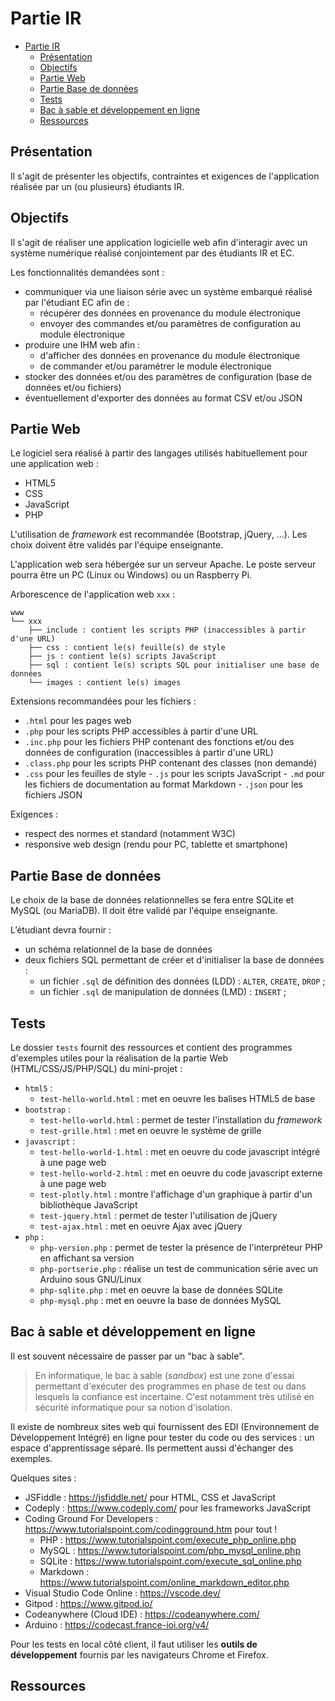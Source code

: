 # Partie IR

- [Partie IR](#partie-ir)
  - [Présentation](#présentation)
  - [Objectifs](#objectifs)
  - [Partie Web](#partie-web)
  - [Partie Base de données](#partie-base-de-données)
  - [Tests](#tests)
  - [Bac à sable et développement en ligne](#bac-à-sable-et-développement-en-ligne)
  - [Ressources](#ressources)

## Présentation

Il s'agit de présenter les objectifs, contraintes et exigences de l'application réalisée par un (ou plusieurs) étudiants IR.

## Objectifs

Il s'agit de réaliser une application logicielle web afin d'interagir avec un système numérique réalisé conjointement par des étudiants IR et EC.

Les fonctionnalités demandées sont :

- communiquer via une liaison série avec un système embarqué réalisé par l'étudiant EC afin de :
  - récupérer des données en provenance du module électronique
  - envoyer des commandes et/ou paramètres de configuration au module électronique
- produire une IHM web afin :
  - d'afficher des données en provenance du module électronique
  - de commander et/ou paramétrer le module électronique
- stocker des données et/ou des paramètres de configuration (base de données et/ou fichiers)
- éventuellement d'exporter des données au format CSV et/ou JSON

## Partie Web

Le logiciel sera réalisé à partir des langages utilisés habituellement pour une application web :

- HTML5
- CSS
- JavaScript
- PHP

L'utilisation de _framework_ est recommandée (Bootstrap, jQuery, ...). Les choix doivent être validés par l'équipe enseignante.

L'application web sera hébergée sur un serveur Apache. Le poste serveur pourra être un PC (Linux ou Windows) ou un Raspberry Pi.

Arborescence de l'application web `xxx` :

```
www
└── xxx
    ├── include : contient les scripts PHP (inaccessibles à partir d'une URL)
    ├── css : contient le(s) feuille(s) de style
    ├── js : contient le(s) scripts JavaScript
    ├── sql : contient le(s) scripts SQL pour initialiser une base de données
    └── images : contient le(s) images
```

Extensions recommandées pour les fichiers :

- `.html` pour les pages web
- `.php` pour les scripts PHP accessibles à partir d'une URL
- `.inc.php` pour les fichiers PHP contenant des fonctions et/ou des données de configuration (inaccessibles à partir d'une URL)
- `.class.php` pour les scripts PHP contenant des classes (non demandé)
- `.css` pour les feuilles de style
- `.js` pour les scripts JavaScript
- `.md` pour les fichiers de documentation au format Markdown
- `.json` pour les fichiers JSON

Exigences :

- respect des normes et standard (notamment W3C)
- responsive web design (rendu pour PC, tablette et smartphone)

## Partie Base de données

Le choix de la base de données relationnelles se fera entre SQLite et MySQL (ou MariaDB). Il doit être validé par l'équipe enseignante.

L’étudiant devra fournir :

- un schéma relationnel de la base de données
- deux fichiers SQL permettant de créer et d'initialiser la base de données :
  - un fichier `.sql` de définition des données (LDD) : `ALTER`, `CREATE`, `DROP` ;
  - un fichier `.sql` de manipulation de données (LMD) : `INSERT` ;


## Tests

Le dossier `tests` fournit des ressources et contient des programmes d'exemples utiles pour la réalisation de la partie Web (HTML/CSS/JS/PHP/SQL) du mini-projet :

- `html5` :
  - `test-hello-world.html` : met en oeuvre les balises HTML5 de base
- `bootstrap` :
  - `test-hello-world.html` : permet de tester l'installation du _framework_
  - `test-grille.html` : met en oeuvre le système de grille
- `javascript` :
  - `test-hello-world-1.html` : met en oeuvre du code javascript intégré à une page web
  - `test-hello-world-2.html` : met en oeuvre du code javascript externe à une page web
  - `test-plotly.html` : montre l'affichage d'un graphique à partir d'un bibliothèque JavaScript
  - `test-jquery.html` : permet de tester l'utilisation de jQuery
  - `test-ajax.html` : met en oeuvre Ajax avec jQuery
- `php` :
  - `php-version.php` : permet de tester la présence de l'interpréteur PHP en affichant sa version
  - `php-portserie.php` : réalise un test de communication série avec un Arduino sous GNU/Linux
  - `php-sqlite.php` : met en oeuvre la base de données SQLite
  - `php-mysql.php` : met en oeuvre la base de données MySQL

## Bac à sable et développement en ligne

Il est souvent nécessaire de passer par un "bac à sable".

> En informatique, le bac à sable (_sandbox_) est une zone d'essai permettant d'exécuter des programmes en phase de test ou dans lesquels la confiance est incertaine. C'est notamment très utilisé en sécurité informatique pour sa notion d'isolation.

Il existe de nombreux sites web qui fournissent des EDI (Environnement de Développement Intégré) en ligne pour tester du code ou des services : un espace d'apprentissage séparé. Ils permettent aussi d'échanger des exemples.

Quelques sites :

- JSFiddle : https://jsfiddle.net/ pour HTML, CSS et JavaScript
- Codeply : https://www.codeply.com/ pour les frameworks JavaScript
- Coding Ground For Developers : https://www.tutorialspoint.com/codingground.htm pour tout !
  - PHP : https://www.tutorialspoint.com/execute_php_online.php
  - MySQL : https://www.tutorialspoint.com/php_mysql_online.php
  - SQLite : https://www.tutorialspoint.com/execute_sql_online.php
  - Markdown : https://www.tutorialspoint.com/online_markdown_editor.php
- Visual Studio Code Online : https://vscode.dev/
- Gitpod : https://www.gitpod.io/
- Codeanywhere (Cloud IDE) : https://codeanywhere.com/
- Arduino : https://codecast.france-ioi.org/v4/

Pour les tests en local côté client, il faut utiliser les **outils de développement** fournis par les navigateurs Chrome et Firefox.

## Ressources

